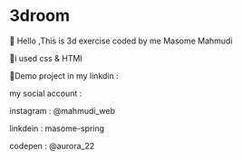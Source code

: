 # 3droom

🌼 Hello ,This is 3d exercise coded by me Masome Mahmudi

🤖i used css & HTMl

 🔗Demo project in my linkdin :

 my social account :
 
  instagram : @mahmudi_web
  
  linkdein : masome-spring
  
  codepen : @aurora_22
